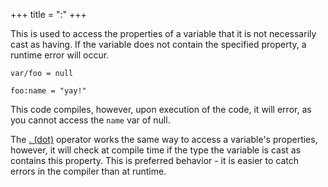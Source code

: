 +++
title = ":"
+++

This is used to access the properties of a variable that it is not necessarily cast as having. If the variable does not contain the specified property, a runtime error will occur.

```dm
var/foo = null

foo:name = "yay!"
```

This code compiles, however, upon execution of the code, it will error, as you cannot access the `name` var of null.

The [. (dot)](@/language/operators/dot.md) operator works the same way to access a variable's properties, however, it will check at compile time if the type the variable is cast as contains this property. This is preferred behavior - it is easier to catch errors in the compiler than at runtime.
